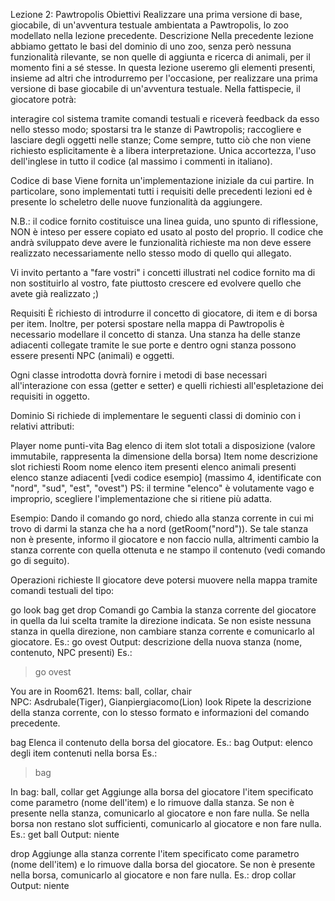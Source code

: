 Lezione 2: Pawtropolis
Obiettivi
Realizzare una prima versione di base, giocabile, di un'avventura testuale ambientata a Pawtropolis, lo zoo modellato nella lezione precedente.
Descrizione
Nella precedente lezione abbiamo gettato le basi del dominio di uno zoo, senza però nessuna funzionalità rilevante, se non quelle di aggiunta e ricerca di animali, per il momento fini a sé stesse.
In questa lezione useremo gli elementi presenti, insieme ad altri che introdurremo per l'occasione, per realizzare una prima versione di base giocabile di un'avventura testuale.
Nella fattispecie, il giocatore potrà:

interagire col sistema tramite comandi testuali e riceverà feedback da esso nello stesso modo;
spostarsi tra le stanze di Pawtropolis;
raccogliere e lasciare degli oggetti nelle stanze;
Come sempre, tutto ciò che non viene richiesto esplicitamente è a libera interpretazione.
Unica accortezza, l'uso dell'inglese in tutto il codice (al massimo i commenti in italiano).

Codice di base
Viene fornita un'implementazione iniziale da cui partire.
In particolare, sono implementati tutti i requisiti delle precedenti lezioni ed è presente lo scheletro delle nuove funzionalità da aggiungere.

N.B.: il codice fornito costituisce una linea guida, uno spunto di riflessione, NON è inteso per essere copiato ed usato al posto del proprio.
Il codice che andrà sviluppato deve avere le funzionalità richieste ma non deve essere realizzato necessariamente nello stesso modo di quello qui allegato.

Vi invito pertanto a "fare vostri" i concetti illustrati nel codice fornito ma di non sostituirlo al vostro, fate piuttosto crescere ed evolvere quello che avete già realizzato ;)

Requisiti
È richiesto di introdurre il concetto di giocatore, di item e di borsa per item.
Inoltre, per potersi spostare nella mappa di Pawtropolis è necessario modellare il concetto di stanza.
Una stanza ha delle stanze adiacenti collegate tramite le sue porte e dentro ogni stanza possono essere presenti NPC (animali) e oggetti.

Ogni classe introdotta dovrà fornire i metodi di base necessari all'interazione con essa (getter e setter) e quelli richiesti all'espletazione dei requisiti in oggetto.

Dominio
Si richiede di implementare le seguenti classi di dominio con i relativi attributi:

Player
nome
punti-vita
Bag
elenco di item
slot totali a disposizione (valore immutabile, rappresenta la dimensione della borsa)
Item
nome
descrizione
slot richiesti
Room
nome
elenco item presenti
elenco animali presenti
elenco stanze adiacenti [vedi codice esempio] (massimo 4, identificate con "nord", "sud", "est", "ovest")
PS: il termine "elenco" è volutamente vago e improprio, scegliere l'implementazione che si ritiene più adatta.

Esempio:
Dando il comando go nord, chiedo alla stanza corrente in cui mi trovo di darmi la stanza che ha a nord (getRoom("nord")).
Se tale stanza non è presente, informo il giocatore e non faccio nulla, altrimenti cambio la stanza corrente con quella ottenuta e ne stampo il contenuto (vedi comando go di seguito).

Operazioni richieste
Il giocatore deve potersi muovere nella mappa tramite comandi testuali del tipo:

go <direzione>
look
bag
get <item>
drop <item>
Comandi
go
Cambia la stanza corrente del giocatore in quella da lui scelta tramite la direzione indicata.
Se non esiste nessuna stanza in quella direzione, non cambiare stanza corrente e comunicarlo al giocatore.
Es.:
go ovest
Output: descrizione della nuova stanza (nome, contenuto, NPC presenti)
Es.:

>go ovest

You are in Room621.
Items: ball, collar, chair  
NPC: Asdrubale(Tiger), Gianpiergiacomo(Lion)
look
Ripete la descrizione della stanza corrente, con lo stesso formato e informazioni del comando precedente.

bag
Elenca il contenuto della borsa del giocatore.
Es.:
bag
Output: elenco degli item contenuti nella borsa
Es.:

>bag

In bag: ball, collar
get
Aggiunge alla borsa del giocatore l'item specificato come parametro (nome dell'item) e lo rimuove dalla stanza.
Se non è presente nella stanza, comunicarlo al giocatore e non fare nulla.
Se nella borsa non restano slot sufficienti, comunicarlo al giocatore e non fare nulla.
Es.:
get ball
Output: niente

drop
Aggiunge alla stanza corrente l'item specificato come parametro (nome dell'item) e lo rimuove dalla borsa del giocatore.
Se non è presente nella borsa, comunicarlo al giocatore e non fare nulla.
Es.:
drop collar
Output: niente
